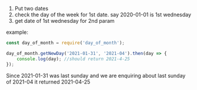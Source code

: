 1. Put two dates
2. check the day of the week for 1st date. say 2020-01-01 is 1st wednesday
3. get date of 1st wednesday for 2nd param

example:

```js
const day_of_month = require('day_of_month');

day_of_month.getNewDay('2021-01-31', '2021-04').then(day => {
    console.log(day); //should return 2021-4-25
});
```

Since 2021-01-31 was last sunday and we are enquiring about last sunday of 2021-04 it returned 2021-04-25
